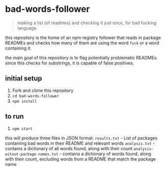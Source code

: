 # bad-words-follower
> making a list (of readmes) and checking it just once, for bad fucking language.

this repository is the home of an npm registry follower that reads in package READMEs
and checks how many of them are using the word `fuck` or a word containing it.

the main goal of this repository is to flag potentially problematic READMEs. since
this checks for substrings, it is capable of false positives.

## initial setup

1. Fork and clone this repository
2. `cd bad-words-follower`
3. `npm install`

## to run
1. `npm start`

this will produce three files in JSON format:
`results.txt` - List of packages containing bad words in their README and relevant words
`analysis.txt` - contains a dictionary of all words found, along with their count
`analysis-witout-package-names.txt` - contains a dictionary of words found, along with their count, excluding words from a README that match the package name
